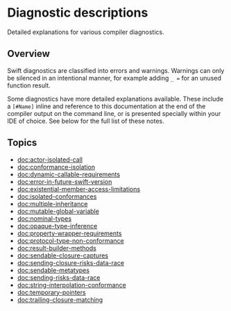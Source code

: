 # Diagnostic descriptions

Detailed explanations for various compiler diagnostics.


## Overview

Swift diagnostics are classified into errors and warnings. Warnings can only be silenced in an
intentional manner, for example adding `_ =` for an unused function result.

Some diagnostics have more detailed explanations available. These include a `[#Name]` inline and
reference to this documentation at the end of the compiler output on the command line, or is
presented specially within your IDE of choice. See below for the full list of these notes.


## Topics

- <doc:actor-isolated-call>
- <doc:conformance-isolation>
- <doc:dynamic-callable-requirements>
- <doc:error-in-future-swift-version>
- <doc:existential-member-access-limitations>
- <doc:isolated-conformances>
- <doc:multiple-inheritance>
- <doc:mutable-global-variable>
- <doc:nominal-types>
- <doc:opaque-type-inference>
- <doc:property-wrapper-requirements>
- <doc:protocol-type-non-conformance>
- <doc:result-builder-methods>
- <doc:sendable-closure-captures>
- <doc:sending-closure-risks-data-race>
- <doc:sendable-metatypes>
- <doc:sending-risks-data-race>
- <doc:string-interpolation-conformance>
- <doc:temporary-pointers>
- <doc:trailing-closure-matching>
